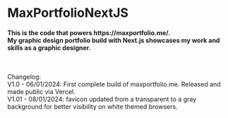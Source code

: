 <h1>MaxPortfolioNextJS</h1>

<h4>This is the code that powers https://maxportfolio.me/.<br />
My graphic design portfolio build with Next.js showcases my work and skills as a graphic designer.</h4><br />

Changelog:<br />
V1.0   - 06/01/2024:   First complete build of maxportfolio.me. Released and made public via Vercel.<br />
V1.01    -  08/01/2024:    favicon updated from a transparent to a gray background for better visibility on white themed browsers.<br />
